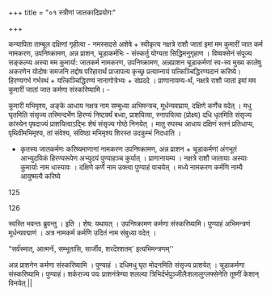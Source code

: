 +++
title = "०१ स्त्रीणां जातकादिप्रयोगः"

+++

कन्यापिता ताम्बूल दक्षिणां गृहीत्वा - नमस्सदसे अशेषे + स्वीकृत्य नक्षत्रे राशौ जातां इमां मम कुमारीं जात कर्म नामकरण, उपनिष्क्रामण, अन्न प्राशन, चूडाकर्मभिः - संस्कर्तु योग्यता सिद्धिमनुगृहाण । विष्वक्सेनं संपूज्य सङ्कल्प्य अस्या मम कुमार्या: जातकर्म नामकरण, उपनिष्क्रामण, अन्नप्राशन चूडाकर्मणां स्व-स्व मुख्य कालेषु अकरणेन योदोषः समजनि तद्दोष परिहारार्थं प्राजापत्य कृच्छ्र प्रत्याम्नायं यत्किञ्चिद्धिरण्यदानं करिष्ये। हिरण्यगर्भ गर्भस्थं + यत्किञ्चिद्धिरण्यं नानागोत्रेभ्यः + संप्रददे । प्राणानायम्य-र्थं, नक्षत्रे राशौ जातां इमां मम कुमारीं जातां जात कर्मणा संस्करिष्यामि। -

कुमारी मभिमृश्य, अङ्के आधाय नक्षत्र नाम सम्बुध्या अभिमन्त्रच, मूर्धन्यवघ्राय, दक्षिणे कर्णेच वदेत् । मधु घृतमिति संसृज्य तस्मिन्दर्भेण हिरण्यं निष्टर्क्यं बध्वा, प्राशयित्वा, स्नापयित्वा (प्रोक्ष्य) दधि धृतमिति संसृज्य कांस्येन पृषदाज्यं प्राशयित्वाऽद्भिः शेषं संसृज्य गोष्ठे निनयेत् । मातु रुपस्थ आधाय दक्षिणं स्तनं प्रतिधाप्य, पृथिवीमभिमृश्य, तां संवेश्य, संविष्ठा मभिमृश्य शिरस्त उदकुम्भं निदधाति ।

- कृतस्य जातकर्मणः करिष्यमाणानां नामकरण उपनिष्क्रामण, अन्न प्राशन + चूडाकर्मणां अंगभूतं आभ्युदयिकं हिरण्यरूपेण अभ्युदयं पुण्याहञ्च कुर्यात् । प्राणानायम्य । नक्षत्रे राशौ जातायाः अस्याः कुमार्याः नाम धास्यावः । दक्षिणे कर्णे नाम उक्त्वा पुण्याहं वाचयेत् । मध्ये नामकरण कर्मणि नाम्यै आयुष्मत्यै करिष्ये

125


126



स्वस्ति भवन्तः ब्रुवन्तु । इति । शेष: यथावत् । उपनिष्क्रामण कर्मणा संस्करिष्यामि। पुण्याहं अभिमन्त्रणं मूर्धन्यवद्माणं । अत्र नामकर्म कर्मणि उदितं नाम संबुध्या वदेत् ।

“सर्व॑स्मात्, आत्मनॅः, सम्भूतासि, सार्जीव, शरदॆश्शतम्' इत्यभिमन्त्रणम्''

अन्न प्राशनेन कर्मणा संस्करिष्यामि । पुण्याहं । दधिमधु घृत मोदनमिति संसृज्य प्राशयेत् । चूडाकर्मणा संस्करिष्यामि। पुण्याहं। शर्कराज्य पयः प्राशनंत्रेण्या शलल्या त्रिभिर्दर्भपुञ्जीलैःशलालुग्लफ्सेनेति तूष्णीं केशान् विनयेत् ||
